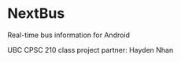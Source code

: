 NextBus
=======

Real-time bus information for Android

UBC CPSC 210 class project
partner: Hayden Nhan
